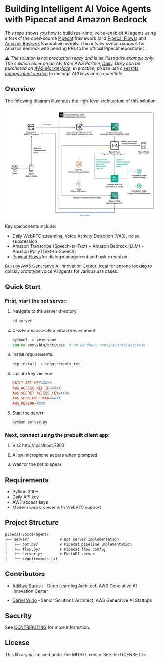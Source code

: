 # Building Intelligent AI Voice Agents with Pipecat and Amazon Bedrock

This repo shows you how to build real-time, voice-enabled AI agents using a fork of the open-source [Pipecat](https://github.com/adithyaxx/pipecat/tree/add-bedrock-support) framework (and [Pipecat Flows](https://github.com/adithyaxx/pipecat-flows/tree/add-bedrock-support)) and [Amazon Bedrock](https://aws.amazon.com/bedrock/) foundation models. These forks contain support for Amazon Bedrock with pending PRs to the official Pipecat repositories.

_⚠️ The solution is not production ready and is an illustrative example only. The solution relies on an API from AWS Partner, [Daily](https://www.daily.co/). Daily can be purchased on [AWS Marketplace](https://aws.amazon.com/marketplace/seller-profile?id=d52484b0-a717-4b6d-a7aa-82f1c0c40b35). In practice, please use a [secrets management service](https://docs.aws.amazon.com/prescriptive-guidance/latest/aws-startup-security-baseline/wkld-03.html) to manage API keys and credentials_

## Overview

The following diagram illustrates the high-level architecture of this solution:

![](assets/diagram.jpg)

Key components include:
- Daily WebRTC streaming, Voice Activity Detection (VAD), noise suppression
- Amazon Transcribe (Speech-to-Text) + Amazon Bedrock (LLM) + Amazon Polly (Text-to-Speech)
- [Pipecat Flows](https://github.com/pipecat-ai/pipecat-flows) for dialog management and task execution

Built by [AWS Generative AI Innovation Center](https://aws.amazon.com/ai/generative-ai/innovation-center/). Ideal for anyone looking to quickly prototype voice AI agents for various use cases.

## Quick Start

### First, start the bot server:

1. Navigate to the server directory:
   ```bash
   cd server
   ```
2. Create and activate a virtual environment:
   ```bash
   python3 -m venv venv
   source venv/bin/activate  # On Windows: venv\Scripts\activate
   ```
3. Install requirements:
   ```bash
   pip install -r requirements.txt
   ```
4. Update keys in .env:
    ```ini
    DAILY_API_KEY=XXXX
    AWS_ACCESS_KEY_ID=XXXX
    AWS_SECRET_ACCESS_KEY=XXXX
    AWS_SESSION_TOKEN=XXXX
    AWS_REGION=XXXX
     ```
5. Start the server:
   ```bash
   python server.py
   ```

### Next, connect using the prebuilt client app:

1. Visit http://localhost:7860

2. Allow microphone access when prompted

3. Wait for the bot to speak

## Requirements

- Python 3.10+
- Daily API key
- AWS access keys
- Modern web browser with WebRTC support

## Project Structure

```
pipecat-voice-agent/
├── server/              # Bot server implementation
│   ├── bot.py/          # Pipecat pipeline implementation
│   ├── flow.py/         # Pipecat flow config
│   ├── server.py        # FastAPI server
│   └── requirements.txt
```

## Contributors

- [Adithya Suresh](https://www.linkedin.com/in/adithyaxx/) - Deep Learning Architect, AWS Generative AI Innovation Center

- [Daniel Wirjo](https://www.linkedin.com/in/wirjo/) - Senior Solutions Architect, AWS Generative AI Startups

## Security

See [CONTRIBUTING](CONTRIBUTING.md#security-issue-notifications) for more information.

## License

This library is licensed under the MIT-0 License. See the LICENSE file.
